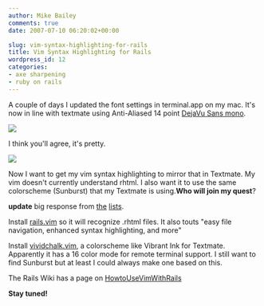 ```yaml
---
author: Mike Bailey
comments: true
date: 2007-07-10 06:20:02+00:00

slug: vim-syntax-highlighting-for-rails
title: Vim Syntax Highlighting for Rails
wordpress_id: 12
categories:
- axe sharpening
- ruby on rails
---
```


A couple of days I updated the font settings in terminal.app on my mac. It's now in line with textmate using Anti-Aliased 14 point [DejaVu Sans mono](http://dejavu.sourceforge.net/wiki/index.php/Download).

[![](/images/2007-07-10-vim-syntax-highlighting-for-rails/perty_terminal_window_settings.jpg)](/images/2007-07-10-vim-syntax-highlighting-for-rails/perty_terminal_window_settings.jpg)

I think you'll agree, it's pretty.

[![](/images/2007-07-10-vim-syntax-highlighting-for-rails/perty_vim-1024x464.jpg)](/images/2007-07-10-vim-syntax-highlighting-for-rails/perty_vim.jpg)

Now I want to get my vim syntax highlighting to mirror that in Textmate. My vim
doesn't currently understand rhtml. I also want it to use the same colorscheme
(Sunburst) that my Textmate is using.**Who will join my quest**?

**update** big response from [the](http://groups.google.com/group/melbourne-ruby) [lists](http://groups.google.com/group/rails-oceania).

Install [rails.vim](http://www.vim.org/scripts/script.php?script_id=1567) so it will recognize .rhtml files. It also touts "easy file navigation, enhanced syntax highlighting, and more"

Install [vividchalk.vim](http://www.vim.org/scripts/script.php?script_id=1891), a colorscheme like Vibrant Ink for Textmate. Apparently it has a 16 color mode for remote terminal support. I still want to find Sunburst but at least I could always make one based on this.

The Rails Wiki has a page on [HowtoUseVimWithRails](http://wiki.rubyonrails.org/rails/pages/HowtoUseVimWithRails)

**Stay tuned!**
